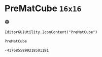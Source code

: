 # PreMatCube `16x16`
<img src="/img/PreMatCube.png" width=16 height=16>

``` CSharp
EditorGUIUtility.IconContent("PreMatCube")
```
```
PreMatCube
```
```
-4176855899218501181
```

